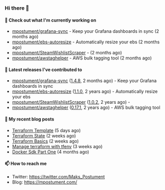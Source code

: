 ### Hi there 👋

#### 👷 Check out what I'm currently working on

- [mpostument/grafana-sync](https://github.com/mpostument/grafana-sync) - Keep your Grafana dashboards in sync (2 months ago)
- [mpostument/ebs-autoresize](https://github.com/mpostument/ebs-autoresize) - Automatically resize your ebs (2 months ago)
- [mpostument/SteamWishlistScraper](https://github.com/mpostument/SteamWishlistScraper) -  (2 months ago)
- [mpostument/awstaghelper](https://github.com/mpostument/awstaghelper) - AWS bulk tagging tool (2 months ago)

#### 🔭 Latest releases I've contributed to

- [mpostument/grafana-sync](https://github.com/mpostument/grafana-sync) ([1.4.8](https://github.com/mpostument/grafana-sync/releases/tag/1.4.8), 2 months ago) - Keep your Grafana dashboards in sync
- [mpostument/ebs-autoresize](https://github.com/mpostument/ebs-autoresize) ([1.1.0](https://github.com/mpostument/ebs-autoresize/releases/tag/1.1.0), 2 years ago) - Automatically resize your ebs
- [mpostument/SteamWishlistScraper](https://github.com/mpostument/SteamWishlistScraper) ([1.0.2](https://github.com/mpostument/SteamWishlistScraper/releases/tag/1.0.2), 2 years ago) - 
- [mpostument/awstaghelper](https://github.com/mpostument/awstaghelper) ([0.17.1](https://github.com/mpostument/awstaghelper/releases/tag/0.17.1), 2 years ago) - AWS bulk tagging tool

#### 📜 My recent blog posts

- [Terraform Template](https://mpostument.com/2022/08/11/terraform-template/) (5 days ago)
- [Terraform State](https://mpostument.com/2022/07/31/terraform-state/) (2 weeks ago)
- [Terraform Basics](https://mpostument.com/2022/07/28/terraform-basics/) (2 weeks ago)
- [Manage terraform with tfenv](https://mpostument.com/2022/07/26/terraform-install/) (3 weeks ago)
- [Docker Sdk Part One](https://mpostument.com/2022/03/22/docker-sdk-part-one/) (4 months ago)

#### 📫 How to reach me

- Twitter: https://twitter.com/Maks_Postument
- Blog: https://mpostument.com/
